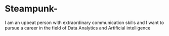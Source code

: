 # Steampunk-
I am an upbeat person with extraordinary communication skills and I want to pursue a career in the field of Data Analytics and Artificial intelligence 
